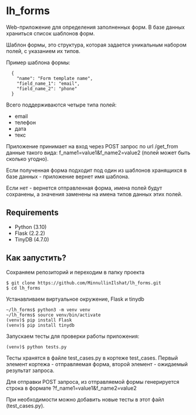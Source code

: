 # lh_forms

Web-приложение для определения заполненных форм.
В базе данных храниться список шаблонов форм.

Шаблон формы, это структура, которая задается уникальным набором полей, с указанием их типов.

Пример шаблона формы:

      {
        "name": "Form template name",
        "field_name_1": "email",
        "field_name_2": "phone"
      }

Всего поддерживаются четыре типа полей:

  - email
  - телефон
  - дата
  - текс

Приложение принимает на вход через POST запрос по url /get_from 
данные такого вида:
f_name1=value1&f_name2=value2
(полей может быть сколько угодно). 

Если полученная форма подходит под один из шаблонов хранящихся в 
базе данных - приложение вернет имя шаблона.

Если нет - вернется отправленная форма, имена полей будут сохранены,
а значения заменены на имена типов данных этих полей.

Requirements
------------

- Python (3.10)
- Flask (2.2.2)
- TinyDB (4.7.0)

Как запустить?
--------------

Сохраняем репозиторий и переходим в папку проекта 

    $ git clone https://github.com/MinnullinIlshat/lh_forms.git
    $ cd lh_forms
    
Устанавливаем виртуальное окружение, Flask и tinydb

    ~/lh_forms$ python3 -m venv venv
    ~/lh_forms$ source venv/bin/activate
    (venv)$ pip install Flask
    (venv)$ pip install tinydb
    
Запускаем тесты для проверки работы приложения:

    (venv)$ python tests.py
    
Тесты хранятся в файле test_cases.py в кортеже test_cases.
Первый элемент кортежа - отправляемая форма, второй элемент - ожидаемый результат запроса.

Для отправки POST запроса, из отправляемой формы генерируется строка в формате ?f_name1=value1&f_name2=value2

При необходимости можно добавить новые тесты в этот файл (test_cases.py). 
